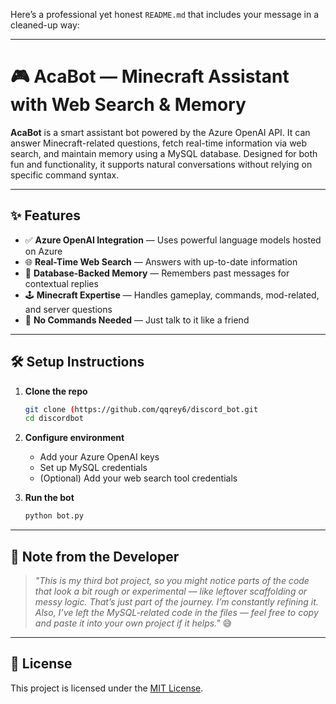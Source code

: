 Here’s a professional yet honest `README.md` that includes your message in a cleaned-up way:

---

# 🎮 AcaBot — Minecraft Assistant with Web Search & Memory

**AcaBot** is a smart assistant bot powered by the Azure OpenAI API. It can answer Minecraft-related questions, fetch real-time information via web search, and maintain memory using a MySQL database. Designed for both fun and functionality, it supports natural conversations without relying on specific command syntax.

---

## ✨ Features

* ✅ **Azure OpenAI Integration** — Uses powerful language models hosted on Azure
* 🌐 **Real-Time Web Search** — Answers with up-to-date information
* 🧠 **Database-Backed Memory** — Remembers past messages for contextual replies
* 🕹️ **Minecraft Expertise** — Handles gameplay, commands, mod-related, and server questions
* 💬 **No Commands Needed** — Just talk to it like a friend

---

## 🛠 Setup Instructions

1. **Clone the repo**

   ```bash
   git clone (https://github.com/qqrey6/discord_bot.git
   cd discordbot
   ```

2. **Configure environment**

   * Add your Azure OpenAI keys
   * Set up MySQL credentials
   * (Optional) Add your web search tool credentials

3. **Run the bot**

   ```bash
   python bot.py
   ```

---

## 📌 Note from the Developer

> *"This is my third bot project, so you might notice parts of the code that look a bit rough or experimental — like leftover scaffolding or messy logic. That’s just part of the journey. I’m constantly refining it.
Also, I’ve left the MySQL-related code in the files — feel free to copy and paste it into your own project if it helps."* 😅
---

## 📄 License

This project is licensed under the [MIT License](LICENSE).
